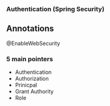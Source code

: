 ### Authentication (Spring Security)

## Annotations
@EnableWebSecurity

### 5 main pointers
* Authentication
* Authorization
* Prinicpal
* Grant Authority
* Role